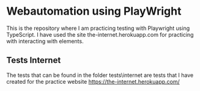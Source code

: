 # Webautomation using PlayWright

This is the repository where I am practicing testing with Playwright using TypeScript. I have used the site the-internet.herokuapp.com for practicing with interacting with elements.

## Tests Internet

The tests that can be found in the folder tests\internet are tests that I have created for the practice website https://the-internet.herokuapp.com/
